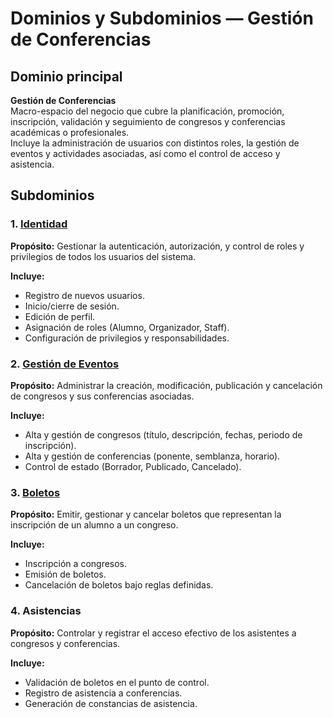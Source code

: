 # Dominios y Subdominios — Gestión de Conferencias

## Dominio principal
**Gestión de Conferencias**  
Macro-espacio del negocio que cubre la planificación, promoción, inscripción, validación y seguimiento de congresos y conferencias académicas o profesionales.  
Incluye la administración de usuarios con distintos roles, la gestión de eventos y actividades asociadas, así como el control de acceso y asistencia.

## Subdominios

### 1. [Identidad](../subdominios/identidad-1/identidad-1.md)
**Propósito:** Gestionar la autenticación, autorización, y control de roles y privilegios de todos los usuarios del sistema.

**Incluye:**
- Registro de nuevos usuarios.
- Inicio/cierre de sesión.
- Edición de perfil.
- Asignación de roles (Alumno, Organizador, Staff).
- Configuración de privilegios y responsabilidades.

### 2. [Gestión de Eventos](../subdominios/gestion-de-eventos-2/gestion-de-eventos-2.md)
**Propósito:** Administrar la creación, modificación, publicación y cancelación de congresos y sus conferencias asociadas.

**Incluye:**
- Alta y gestión de congresos (título, descripción, fechas, periodo de inscripción).
- Alta y gestión de conferencias (ponente, semblanza, horario).
- Control de estado (Borrador, Publicado, Cancelado).

### 3. [Boletos](../subdominios/boletos-3/boletos-3.md)
**Propósito:** Emitir, gestionar y cancelar boletos que representan la inscripción de un alumno a un congreso.

**Incluye:**
- Inscripción a congresos.
- Emisión de boletos.
- Cancelación de boletos bajo reglas definidas.

### 4. Asistencias
**Propósito:** Controlar y registrar el acceso efectivo de los asistentes a congresos y conferencias.

**Incluye:**
- Validación de boletos en el punto de control.
- Registro de asistencia a conferencias.
- Generación de constancias de asistencia.
